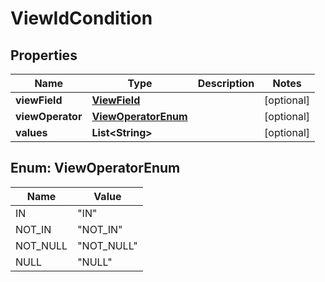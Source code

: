# ViewIdCondition

## Properties
Name | Type | Description | Notes
------------ | ------------- | ------------- | -------------
**viewField** | [**ViewField**](ViewField.md) |  |  [optional]
**viewOperator** | [**ViewOperatorEnum**](#ViewOperatorEnum) |  |  [optional]
**values** | **List&lt;String&gt;** |  |  [optional]

<a name="ViewOperatorEnum"></a>
## Enum: ViewOperatorEnum
Name | Value
---- | -----
IN | &quot;IN&quot;
NOT_IN | &quot;NOT_IN&quot;
NOT_NULL | &quot;NOT_NULL&quot;
NULL | &quot;NULL&quot;
